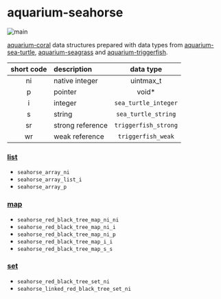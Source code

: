 # aquarium-seahorse

![main](https://github.com/pretore/aquarium-seahorse/actions/workflows/cmake.yml/badge.svg?branch=main)

[aquarium-coral](https://github.com/pretore/aquarium-coral) data structures
prepared with data types from
[aquarium-sea-turtle](https://github.com/pretore/aquarium-sea-turtle),
[aquarium-seagrass](https://github.com/pretore/aquarium-seagrass) and
[aquarium-triggerfish](https://github.com/pretore/aquarium-triggerfish).

| short code | description       |       data type        |
|:----------:|:------------------|:----------------------:|
|     ni     | native integer    |       uintmax_t        |
|     p      | pointer           |         void*          |
|     i      | integer           | ``sea_turtle_integer`` |
|     s      | string            | ``sea_turtle_string``  |
|     sr     | strong reference  | ``triggerfish_strong`` |
|     wr     | weak reference    |  ``triggerfish_weak``  |

### [list](https://en.wikipedia.org/wiki/List_(abstract_data_type))

- ``seahorse_array_ni``
- ``seahorse_array_list_i``
- ``seahorse_array_p``

### [map](https://en.wikipedia.org/wiki/Associative_array)

- ``seahorse_red_black_tree_map_ni_ni``
- ``seahorse_red_black_tree_map_ni_i``
- ``seahorse_red_black_tree_map_ni_p``
- ``seahorse_red_black_tree_map_i_i``
- ``seahorse_red_black_tree_map_s_s``

### [set](https://en.wikipedia.org/wiki/Set_(abstract_data_type))

- ``seahorse_red_black_tree_set_ni``
- ``seahorse_linked_red_black_tree_set_ni``

